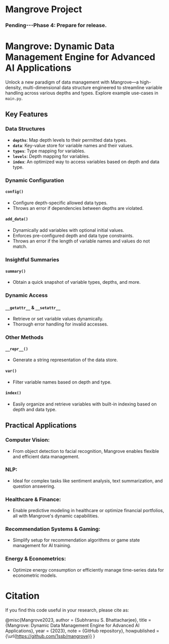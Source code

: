 # Mangrove Project

### Pending---Phase 4: Prepare for release.

# Mangrove: Dynamic Data Management Engine for Advanced AI Applications

Unlock a new paradigm of data management with Mangrove—a high-density, multi-dimensional data structure engineered to streamline variable handling across various depths and types. Explore example use-cases in `main.py`.

## Key Features

### Data Structures
- **`depths`**: Map depth levels to their permitted data types.
- **`data`**: Key-value store for variable names and their values.
- **`types`**: Type mapping for variables.
- **`levels`**: Depth mapping for variables.
- **`index`**: An optimized way to access variables based on depth and data type.

### Dynamic Configuration

#### `config()`
- Configure depth-specific allowed data types.
- Throws an error if dependencies between depths are violated.

#### `add_data()`
- Dynamically add variables with optional initial values.
- Enforces pre-configured depth and data type constraints.
- Throws an error if the length of variable names and values do not match.

### Insightful Summaries

#### `summary()`
- Obtain a quick snapshot of variable types, depths, and more.

### Dynamic Access

#### `__getattr__` & `__setattr__`
- Retrieve or set variable values dynamically.
- Thorough error handling for invalid accesses.

### Other Methods

#### `__repr__()`
- Generate a string representation of the data store.

#### `var()`
- Filter variable names based on depth and type.

#### `index()`
- Easily organize and retrieve variables with built-in indexing based on depth and data type.

## Practical Applications

### Computer Vision:
- From object detection to facial recognition, Mangrove enables flexible and efficient data management.

### NLP:
- Ideal for complex tasks like sentiment analysis, text summarization, and question answering.

### Healthcare & Finance:
- Enable predictive modeling in healthcare or optimize financial portfolios, all with Mangrove's dynamic capabilities.

### Recommendation Systems & Gaming:
- Simplify setup for recommendation algorithms or game state management for AI training.

### Energy & Econometrics:
- Optimize energy consumption or efficiently manage time-series data for econometric models.

# Citation

If you find this code useful in your research, please cite as:

@misc{Mangrove2023,
  author = {Subhransu S. Bhattacharjee},
  title = {Mangrove: Dynamic Data Management Engine for Advanced AI Applications},
  year = {2023},
  note = {GitHub repository},
  howpublished = {\url{https://github.com/1ssb/mangrove}}
}












